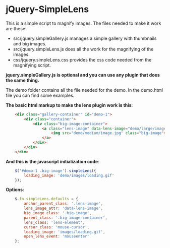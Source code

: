 jQuery-SimpleLens
=================

This is a simple script to magnify images.
The files needed to make it work are these:
- src/jquery.simpleGallery.js manages a simple gallery with thumbnails and big images.
- src/jquery.simpleLens.js does all the work for the magnifying of the images.
- css/jquery.simpleLens.css provides the css code needed from the magnifying script.

**jquery.simpleGallery.js is optional and you can use any plugin that does the same thing.**

The demo folder contains all the file needed for the demo.
In the demo.html file you can find some examples.

**The basic html markup to make the lens plugin work is this**:
```html
    <div class="gallery-container" id="demo-1">
        <div class="container">
            <div class="big-image-container">
                <a class="lens-image" data-lens-image="demo/large/image.jpg">
                    <img src="demo/medium/image.jpg" class="big-image">
                </a>
            </div>
        </div>
    </div>
```

**And this is the javascript initialization code**:
```javascript
    $('#demo-1 .big-image').simpleLens({
        loading_image: 'demo/images/loading.gif'
    });
```

**Options**:
```javascript
    $.fn.simpleLens.defaults = {
        anchor_parent_class: '.lens-image',
        lens_image_attr: 'data-lens-image',
        big_image_class: '.big-image',
        parent_class: '.big-image-container',
        lens_class: 'lens-element',
        cursor_class: 'mouse-cursor',
        loading_image: 'images/loading.gif',
        open_lens_event: 'mouseenter'
    };
```